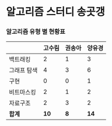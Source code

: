 # 알고리즘 스터디 송곳갱 

### 알고리즘 유형 별 현황표 

|        | 고수림    | 권송아   | 양유경    |
|:-------|:-------|:------|:-------|
| 백트래킹   | 2      | 1     | 3      |
| 그래프 탐색 | 4      | 3     | 6      |
| 구현     | 0      | 0     | 1      |
| 비트마스킹  | 2      | 1     | 2      |
| 자료구조   | 2      | 3     | 2      |
| **합계** | **10** | **8** | **14** |